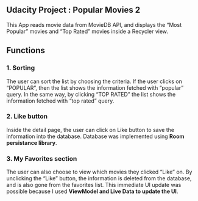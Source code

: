 <h2 id="udacity-project--popular-movies-2">Udacity Project : Popular Movies 2</h2>
<p>This App reads movie data from MovieDB API, and displays the “Most Popular” movies and “Top Rated” movies inside a Recycler view.</p>
<h2 id="functions">Functions</h2>
<h3 id="sorting">1. Sorting</h3>
<p>The user can sort the list by choosing the criteria. If the user clicks on “POPULAR”, then the list shows the information fetched with “popular” query. In the same way, by clicking “TOP RATED” the list shows the information fetched with “top rated” query.</p>
<h3 id="like-button">2. Like button</h3>
<p>Inside the detail page, the user can click on Like button to save the information into the database. Database was implemented using <strong>Room persistance library</strong>.</p>
<h3 id="my-favorites-section">3. My Favorites section</h3>
<p>The user can also choose to view which movies they clicked “Like” on. By unclicking the “Like” button, the information is deleted from the database, and is also gone from the favorites list. This immediate UI update was possible because I used <strong>ViewModel and Live Data to update the UI</strong>.</p>

